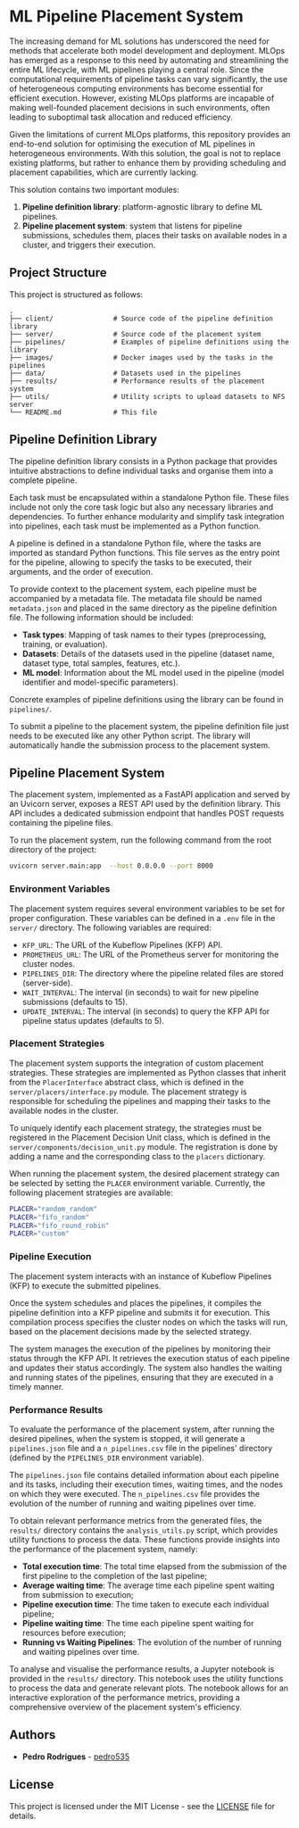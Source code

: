 # ML Pipeline Placement System
The increasing demand for ML solutions has underscored the need for methods that accelerate both model development and deployment. MLOps has emerged as a response to this need by automating and streamlining the entire ML lifecycle, with ML pipelines playing a central role. Since the computational requirements of pipeline tasks can vary significantly, the use of heterogeneous computing environments has become essential for efficient execution. However, existing MLOps platforms are incapable of making well-founded placement decisions in such environments, often leading to suboptimal task allocation and reduced efficiency.

Given the limitations of current MLOps platforms, this repository provides an end-to-end solution for optimising the execution of ML pipelines in heterogeneous environments. With this solution, the goal is not to replace existing platforms, but rather to enhance them by providing scheduling and placement capabilities, which are currently lacking.

This solution contains two important modules:
1. **Pipeline definition library**: platform-agnostic library to define ML pipelines.
2. **Pipeline placement system**: system that listens for pipeline submissions, schedules them, places their tasks on available nodes in a cluster, and triggers their execution.

## Project Structure
This project is structured as follows:

```
.
├── client/               # Source code of the pipeline definition library
├── server/               # Source code of the placement system
├── pipelines/            # Examples of pipeline definitions using the library
├── images/               # Docker images used by the tasks in the pipelines
├── data/                 # Datasets used in the pipelines
├── results/              # Performance results of the placement system
├── utils/                # Utility scripts to upload datasets to NFS server
└── README.md             # This file
```

## Pipeline Definition Library
The pipeline definition library consists in a Python package that provides intuitive abstractions to define individual tasks and organise them into a complete pipeline.

Each task must be encapsulated within a standalone Python file. These files include not only the core task logic but also any necessary libraries and dependencies. To further enhance modularity and simplify task integration into pipelines, each task must be implemented as a Python function.

A pipeline is defined in a standalone Python file, where the tasks are imported as standard Python functions. This file serves as the entry point for the pipeline, allowing to specify the tasks to be executed, their arguments, and the order of execution.

To provide context to the placement system, each pipeline must be accompanied by a metadata file. The metadata file should be named `metadata.json` and placed in the same directory as the pipeline definition file. The following information should be included:

- **Task types**: Mapping of task names to their types (preprocessing, training, or evaluation).
- **Datasets**: Details of the datasets used in the pipeline (dataset name, dataset type, total samples, features, etc.).
- **ML model**: Information about the ML model used in the pipeline (model identifier and model-specific parameters).

Concrete examples of pipeline definitions using the library can be found in `pipelines/`.

To submit a pipeline to the placement system, the pipeline definition file just needs to be executed like any other Python script. The library will automatically handle the submission process to the placement system.


## Pipeline Placement System
The placement system, implemented as a FastAPI application and served by an Uvicorn server, exposes a REST API used by the definition library. This API includes a dedicated submission endpoint that handles POST requests containing the pipeline files.

To run the placement system, run the following command from the root directory of the project:

```bash
uvicorn server.main:app  --host 0.0.0.0 --port 8000
```

### Environment Variables
The placement system requires several environment variables to be set for proper configuration. These variables can be defined in a `.env` file in the `server/` directory. The following variables are required:

- `KFP_URL`: The URL of the Kubeflow Pipelines (KFP) API.
- `PROMETHEUS_URL`: The URL of the Prometheus server for monitoring the cluster nodes.
- `PIPELINES_DIR`: The directory where the pipeline related files are stored (server-side).
- `WAIT_INTERVAL`: The interval (in seconds) to wait for new pipeline submissions (defaults to 15).
- `UPDATE_INTERVAL`: The interval (in seconds) to query the KFP API for pipeline status updates (defaults to 5).

### Placement Strategies
The placement system supports the integration of custom placement strategies. These strategies are implemented as Python classes that inherit from the `PlacerInterface` abstract class, which is defined in the `server/placers/interface.py` module. The placement strategy is responsible for scheduling the pipelines and mapping their tasks to the available nodes in the cluster.

To uniquely identify each placement strategy, the strategies must be registered in the Placement Decision Unit class, which is defined in the `server/components/decision_unit.py` module. The registration is done by adding a name and the corresponding class to the `placers` dictionary.

When running the placement system, the desired placement strategy can be selected by setting the `PLACER` environment variable. Currently, the following placement strategies are available:

```bash
PLACER="random_random"
PLACER="fifo_random"
PLACER="fifo_round_robin"
PLACER="custom"
```

### Pipeline Execution
The placement system interacts with an instance of Kubeflow Pipelines (KFP) to execute the submitted pipelines. 

Once the system schedules and places the pipelines, it compiles the pipeline definition into a KFP pipeline and submits it for execution. This compilation process specifies the cluster nodes on which the tasks will run, based on the placement decisions made by the selected strategy.

The system manages the execution of the pipelines by monitoring their status through the KFP API. It retrieves the execution status of each pipeline and updates their status accordingly. The system also handles the waiting and running states of the pipelines, ensuring that they are executed in a timely manner.

### Performance Results
To evaluate the performance of the placement system, after running the desired pipelines, when the system is stopped, it will generate a `pipelines.json` file and a `n_pipelines.csv` file in the pipelines' directory (defined by the `PIPELINES_DIR` environment variable).

The `pipelines.json` file contains detailed information about each pipeline and its tasks, including their execution times, waiting times, and the nodes on which they were executed. The `n_pipelines.csv` file provides the evolution of the number of running and waiting pipelines over time.

To obtain relevant performance metrics from the generated files, the `results/` directory contains the `analysis_utils.py` script, which provides utility functions to process the data. These functions provide insights into the performance of the placement system, namely:

- **Total execution time**: The total time elapsed from the submission of the first pipeline to the completion of the last pipeline;
- **Average waiting time**: The average time each pipeline spent waiting from submission to execution;
- **Pipeline execution time**: The time taken to execute each individual pipeline;
- **Pipeline waiting time**: The time each pipeline spent waiting for resources before execution;
- **Running vs Waiting Pipelines**: The evolution of the number of running and waiting pipelines over time.

To analyse and visualise the performance results, a Jupyter notebook is provided in the `results/` directory. This notebook uses the utility functions to process the data and generate relevant plots. The notebook allows for an interactive exploration of the performance metrics, providing a comprehensive overview of the placement system's efficiency.

## Authors
- **Pedro Rodrigues** - [pedro535](https://github.com/pedro535)

## License
This project is licensed under the MIT License - see the [LICENSE](LICENSE) file for details.
